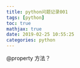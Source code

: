 ```yaml
---
title: python问题记录001
tags: [python]
toc: true
mathjax: true
date: 2019-02-25 10:55:25
categories: python
---
```

@property 方法？
